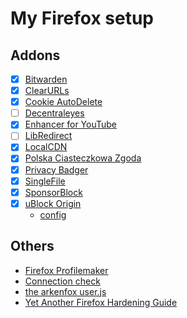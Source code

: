 # My Firefox setup

## Addons

- [x] [Bitwarden](https://bitwarden.com/download/)
- [x] [ClearURLs](https://github.com/ClearURLs/Addon/)
- [x] [Cookie AutoDelete](https://github.com/Cookie-AutoDelete/Cookie-AutoDelete/)
- [ ] [Decentraleyes](https://decentraleyes.org/)
- [x] [Enhancer for YouTube](https://www.mrfdev.com/enhancer-for-youtube)
- [ ] [LibRedirect](https://github.com/libredirect/libredirect)
- [x] [LocalCDN](https://www.localcdn.org/)
- [x] [Polska Ciasteczkowa Zgoda](https://github.com/FiltersHeroes/PolishCookieConsent)
- [x] [Privacy Badger](https://privacybadger.org/)
- [x] [SingleFile](https://github.com/gildas-lormeau/SingleFile)
- [x] [SponsorBlock](https://sponsor.ajay.app/)
- [x] [uBlock Origin](https://ublockorigin.com/)
  - [config](configs\ublock-kopia-zapasowa_2022-11-20_19.01.20.txt)

## Others

- [Firefox Profilemaker](https://ffprofile.com/)
- [Connection check](https://mullvad.net/en/check/)
- [the arkenfox user.js](https://github.com/arkenfox/user.js/)
- [Yet Another Firefox Hardening Guide](https://chrisx.xyz/blog/yet-another-firefox-hardening-guide/)
